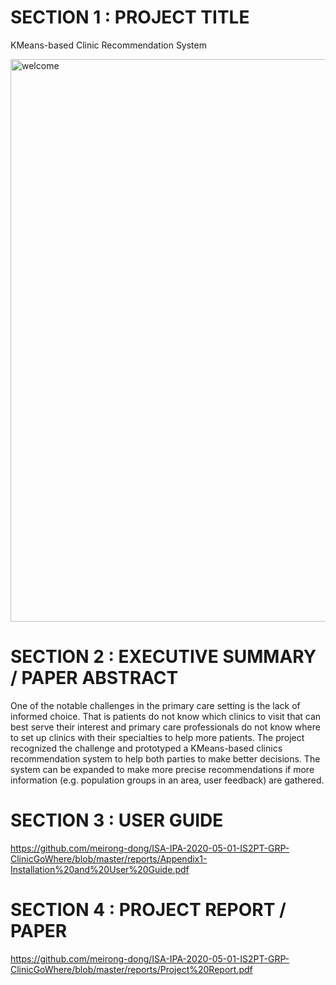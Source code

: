 # SECTION 1 : PROJECT TITLE
KMeans-based Clinic Recommendation System

<img width="900" alt="welcome" src="https://github.com/meirong-dong/ISA-IPA-2020-05-01-IS2PT-GRP-ClinicGoWhere/blob/master/reports/cover.jpg">

# SECTION 2 : EXECUTIVE SUMMARY / PAPER ABSTRACT
One of the notable challenges in the primary care setting is the lack of informed choice. That is patients do not know which clinics to visit that can best serve their interest and primary care professionals do not know where to set up clinics with their specialties to help more patients. The project recognized the challenge and prototyped a KMeans-based clinics recommendation system to help both parties to make better decisions. The system can be expanded to make more precise recommendations if more information (e.g. population groups in an area, user feedback) are gathered.

# SECTION 3 : USER GUIDE
https://github.com/meirong-dong/ISA-IPA-2020-05-01-IS2PT-GRP-ClinicGoWhere/blob/master/reports/Appendix1-Installation%20and%20User%20Guide.pdf

# SECTION 4 : PROJECT REPORT / PAPER
https://github.com/meirong-dong/ISA-IPA-2020-05-01-IS2PT-GRP-ClinicGoWhere/blob/master/reports/Project%20Report.pdf

